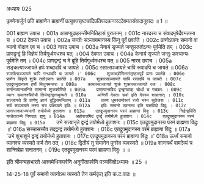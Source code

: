 अध्यायः 025

कृष्णेनार्जुनं प्रति ब्राह्मणेन ब्राह्मणीं प्रत्युक्तसृष्ट्यादिप्रतिपादकनारददेवमतसंवादानुवादः ॥ 1 ॥

001	ब्राह्मण उवाच ।
001a	अत्राप्युदाहरन्तीममितिहासं पुरातनम् ।
001c	नारदस्य च संवादमृषेर्देवमतस्य च ॥
002	देवमत उवाच ।
002a	जन्तोः सञ्जायमानस्य किंनु पूर्वं प्रवर्तते ।
002c	प्राणोऽपानः समानो वा व्यानो वोदान एव च ॥
003	नारद उवाच ।
003a	येनायं सृज्यते जन्तुस्ततोऽन्यः पूर्वमेति तम् ।
003c	प्राणद्वन्द्वं हि विज्ञेयं तिर्यगूर्ध्वमधश्च यत् ॥
004	देवमत उवाच ।
004a	केनायं सृज्यते जन्तुः कश्चान्यः पूर्वमेति तम् ।
004c	प्राणद्वन्द्वं च मे ब्रूहि तिर्यगूर्ध्वमधश्च यत् ॥
005	नारद उवाच ।
005a	सङ्कल्पाज्जायते हर्षः शब्दादपि च जायते ।
005c	रसात्सञ्जायते चापि रूपादपि च जायते ॥
006a	`स्पर्शात्सञ्जायते चापि गन्धादपि च जायते ।'
006c	शुक्राच्छोणितसंसृष्टात्पूर्वं प्राणः प्रवर्तते ।
006e	प्राणेन विकृते शुक्रे ततोऽपानः प्रवर्तते ॥
007a	शुक्रात्सञ्जायते चापि रसादपि च जायते ।
007c	एतद्रूपमुदानस्य हर्षो मिथुनमन्तरा ॥
008a	कामात्सञ्जायते शुक्रं शुक्रात्सञ्जायते रजः ।
008c	समानव्यानजनिते सामान्ये शुक्रशोणिते ॥
009a	प्राणापानाविदं द्वन्द्वमवाक् चोर्ध्वं च गच्छतः ।
009c	व्यानः समानश्चैवोभौ तिर्यग्द्वन्द्वत्वमुच्यते ॥
010a	अग्निर्वै देवताः सर्वा इति देवस्य शासनात् ।
010c	सञ्जायते हि प्राणेषु ज्ञानं बुद्धिसमन्वितम् ॥
011a	तस्य धूमस्तमोरूपं रजो भस्म सुतेजसः ।
011c	सर्वं सञ्जायते तस्य यत्र प्रक्षिप्यते हविः ॥
012a	हविः समानो व्यानश्च इति यज्ञविदो विदुः ।
012c	प्राणापानावाज्यभागौ तयोर्मध्ये हुताशनः ॥
013a	एतद्रूपमुदानस्य परमं ब्राह्मणा विदुः ।
013c	निर्द्वन्द्वमिति यत्त्वेतत्तन्मे निगदतः शृणु ॥
014a	अहोरात्रमिदं द्वन्द्वं तयोर्मध्ये हुताशनः ।
014c	एतद्रूपमुदानस्य परमं ब्राह्मणा विदुः ॥
015a	`उभे सत्यानृते द्वन्द्वं तयोर्मध्ये हुताशनः ।
015c	एतद्रूपमुदानस्य परमं ब्राह्मणा विदुः ॥'
016a	सच्चासच्चैव तद्द्वन्द्वं तयोर्मध्ये हुताशनः ।
016c	एतद्रूपमुदानस्य परमं ब्राह्मणा विदुः ॥
017a	`उभे शुभाशुभे द्वन्द्वं तयोर्मध्ये हुताशनः ।
017c	एतद्रूपमुदानस्य परमं ब्राह्मणा विदुः ॥'
018a	ऊर्ध्वं समानो व्यानश्च व्यस्यते कर्म तेन तत् ।
018c	द्वितीयं तु समानेन पुनरेव व्यवस्यते ॥
019a	शान्त्यर्थं वामदेव्यं च शान्तिर्ब्रह्म सनातनम् ।
019c	एतद्रूपमुदानस्य परमं ब्राह्मणा विदुः ॥ ॥

इति श्रीमन्महाभारते आश्वमेधिकपर्वणि अनुगीतापर्वणि पञ्चविंशोऽध्यायः ॥ 25 ॥

14-25-18 पूर्वं समानो व्यानोऽथ व्यस्यते तेन कर्मकृत् इति क.ट.पाठः ॥ 
